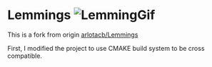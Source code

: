 # Lemmings ![LemmingGif](https://github.com/carlotacb/Lemmings/blob/master/Game/images/readme/lemming.gif)

This is a fork from origin [arlotacb/Lemmings](https://github.com/carlotacb/Lemmings)

First, I modified the project to use CMAKE build system to be cross compatible.
